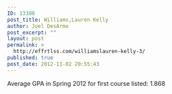 ```yaml
---
ID: 13380
post_title: Williams,Lauren Kelly
author: Joel DesArmo
post_excerpt: ""
layout: post
permalink: >
  http://effrtlss.com/williamslauren-kelly-3/
published: true
post_date: 2012-11-02 20:55:43
---
```

<p>Average GPA in Spring 2012 for first course listed: 1.868</p>